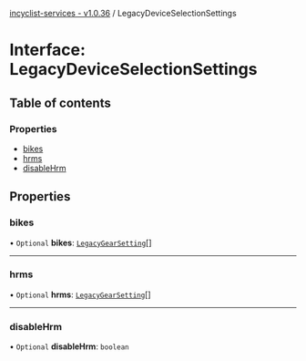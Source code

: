 [incyclist-services - v1.0.36](../README.md) / LegacyDeviceSelectionSettings

# Interface: LegacyDeviceSelectionSettings

## Table of contents

### Properties

- [bikes](LegacyDeviceSelectionSettings.md#bikes)
- [hrms](LegacyDeviceSelectionSettings.md#hrms)
- [disableHrm](LegacyDeviceSelectionSettings.md#disablehrm)

## Properties

### bikes

• `Optional` **bikes**: [`LegacyGearSetting`](LegacyGearSetting.md)[]

___

### hrms

• `Optional` **hrms**: [`LegacyGearSetting`](LegacyGearSetting.md)[]

___

### disableHrm

• `Optional` **disableHrm**: `boolean`
